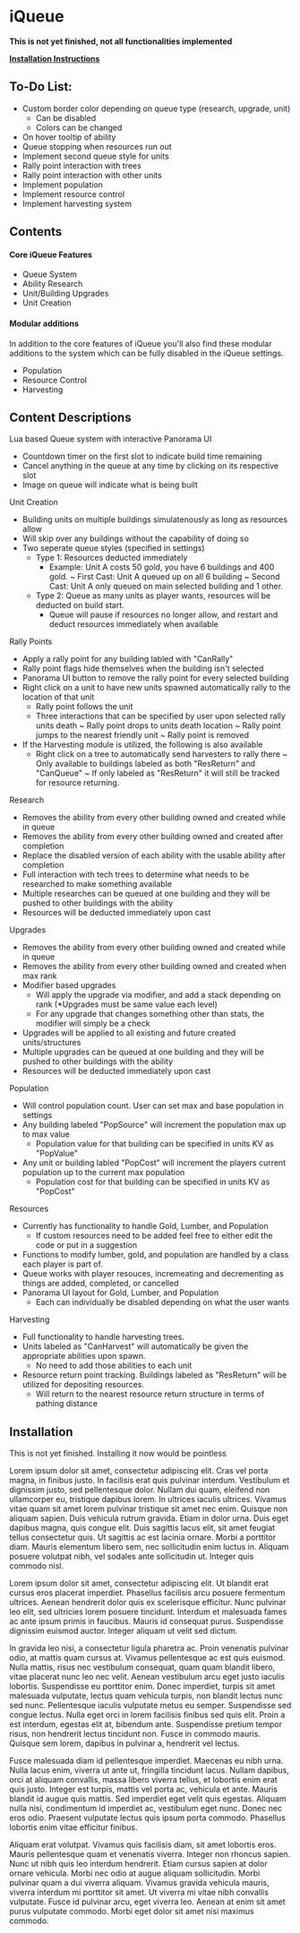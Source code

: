 # iQueue

**This is not yet finished, not all functionalities implemented**

**[Installation Instructions](#Installation)**

## To-Do List:
- Custom border color depending on queue type (research, upgrade, unit)
  * Can be disabled
  * Colors can be changed
- On hover tooltip of ability
- Queue stopping when resources run out
- Implement second queue style for units
- Rally point interaction with trees
- Rally point interaction with other units
- Implement population
- Implement resource control
- Implement harvesting system

## Contents

#### Core iQueue Features
- Queue System
- Ability Research
- Unit/Building Upgrades
- Unit Creation

#### Modular additions
In addition to the core features of iQueue you'll also find these modular additions to the system which can be fully disabled in the iQueue settings.
- Population
- Resource Control
- Harvesting


## Content Descriptions
Lua based Queue system with interactive Panorama UI
- Countdown timer on the first slot to indicate build time remaining
- Cancel anything in the queue at any time by clicking on its respective slot
- Image on queue will indicate what is being built

Unit Creation
- Building units on multiple buildings simulatenously as long as resources allow
- Will skip over any buildings without the capability of doing so
- Two seperate queue styles (specified in settings)
  * Type 1: Resources deducted immediately
    - Example: Unit A costs 50 gold, you have 6 buildings and 400 gold.
      ~ First Cast: Unit A queued up on all 6 building
      ~ Second Cast: Unit A only queued on main selected building and 1 other.
  * Type 2: Queue as many units as player wants, resources will be deducted on build start.
    - Queue will pause if resources no longer allow, and restart and deduct resources immediately when available

Rally Points
- Apply a rally point for any building labled with "CanRally"
- Rally point flags hide themselves when the building isn't selected
- Panorama UI button to remove the rally point for every selected building
- Right click on a unit to have new units spawned automatically rally to the location of that unit
  * Rally point follows the unit
  * Three interactions that can be specified by user upon selected rally units death
    ~ Rally point drops to units death location
    ~ Rally point jumps to the nearest friendly unit
    ~ Rally point is removed
- If the Harvesting module is utilized, the following is also available
  * Right click on a tree to automatically send harvesters to rally there
    ~ Only available to buildings labeled as both "ResReturn" and "CanQueue"
    ~ If only labeled as "ResReturn" it will still be tracked for resource returning.

Research
- Removes the ability from every other building owned and created while in queue
- Removes the ability from every other building owned and created after completion
- Replace the disabled version of each ability with the usable ability after completion
- Full interaction with tech trees to determine what needs to be researched to make something available
- Multiple researches can be queued at one building and they will be pushed to other buildings with the ability
- Resources will be deducted immediately upon cast

Upgrades
- Removes the ability from every other building owned and created while in queue
- Removes the ability from every other building owned and created when max rank
- Modifier based upgrades
  * Will apply the upgrade via modifier, and add a stack depending on rank (*Upgrades must be same value each level)
  * For any upgrade that changes something other than stats, the modifier will simply be a check
- Upgrades will be applied to all existing and future created units/structures
- Multiple upgrades can be queued at one building and they will be pushed to other buildings with the ability
- Resources will be deducted immediately upon cast

Population
- Will control population count. User can set max and base population in settings
- Any building labeled "PopSource" will increment the population max up to max value
  * Population value for that building can be specified in units KV as "PopValue"
- Any unit or building labled "PopCost" will increment the players current population up to the current max population
  * Population cost for that building can be specified in units KV as "PopCost"

Resources
- Currently has functionality to handle Gold, Lumber, and Population
  * If custom resources need to be added feel free to either edit the code or put in a suggestion
- Functions to modify lumber, gold, and population are handled by a class each player is part of.
- Queue works with player resouces, incremeating and decrementing as things are added, completed, or cancelled
- Panorama UI layout for Gold, Lumber, and Population
  * Each can individually be disabled depending on what the user wants

Harvesting
- Full functionality to handle harvesting trees. 
- Units labeled as "CanHarvest" will automatically be given the appropriate abilities upon spawn.
  * No need to add those abilities to each unit
- Resource return point tracking. Buildings labeled as "ResReturn" will be utilized for depositing resources.
  * Will return to the nearest resource return structure in terms of pathing distance

## Installation

This is not yet finished. Installing it now would be pointless



Lorem ipsum dolor sit amet, consectetur adipiscing elit. Cras vel porta magna, in finibus justo. In facilisis erat quis pulvinar interdum. Vestibulum et dignissim justo, sed pellentesque dolor. Nullam dui quam, eleifend non ullamcorper eu, tristique dapibus lorem. In ultrices iaculis ultrices. Vivamus vitae quam sit amet lorem pulvinar tristique sit amet nec enim. Quisque non aliquam sapien. Duis vehicula rutrum gravida. Etiam in dolor urna. Duis eget dapibus magna, quis congue elit. Duis sagittis lacus elit, sit amet feugiat tellus consectetur quis. Ut sagittis ac est lacinia ornare. Morbi a porttitor diam. Mauris elementum libero sem, nec sollicitudin enim luctus in. Aliquam posuere volutpat nibh, vel sodales ante sollicitudin ut. Integer quis commodo nisl.

Lorem ipsum dolor sit amet, consectetur adipiscing elit. Ut blandit erat cursus eros placerat imperdiet. Phasellus facilisis arcu posuere fermentum ultrices. Aenean hendrerit dolor quis ex scelerisque efficitur. Nunc pulvinar leo elit, sed ultricies lorem posuere tincidunt. Interdum et malesuada fames ac ante ipsum primis in faucibus. Mauris id consequat purus. Suspendisse dignissim euismod auctor. Integer aliquam ut velit sed dictum.

In gravida leo nisi, a consectetur ligula pharetra ac. Proin venenatis pulvinar odio, at mattis quam cursus at. Vivamus pellentesque ac est quis euismod. Nulla mattis, risus nec vestibulum consequat, quam quam blandit libero, vitae placerat nunc leo nec velit. Aenean vestibulum arcu eget justo iaculis lobortis. Suspendisse eu porttitor enim. Donec imperdiet, turpis sit amet malesuada vulputate, lectus quam vehicula turpis, non blandit lectus nunc sed nunc. Pellentesque iaculis vulputate metus eu semper. Suspendisse sed congue lectus. Nulla eget orci in lorem facilisis finibus sed quis elit. Proin a est interdum, egestas elit at, bibendum ante. Suspendisse pretium tempor risus, non hendrerit lectus tincidunt non. Fusce in commodo mauris. Quisque sem lorem, dapibus in pulvinar a, hendrerit vel lectus.

Fusce malesuada diam id pellentesque imperdiet. Maecenas eu nibh urna. Nulla lacus enim, viverra ut ante ut, fringilla tincidunt lacus. Nullam dapibus, orci at aliquam convallis, massa libero viverra tellus, et lobortis enim erat quis justo. Integer est turpis, mattis vel porta ac, vehicula et ante. Mauris blandit id augue quis mattis. Sed imperdiet eget velit quis egestas. Aliquam nulla nisi, condimentum id imperdiet ac, vestibulum eget nunc. Donec nec eros odio. Praesent vulputate lectus quis ipsum porta commodo. Phasellus lobortis enim vitae efficitur finibus.

Aliquam erat volutpat. Vivamus quis facilisis diam, sit amet lobortis eros. Mauris pellentesque quam et venenatis viverra. Integer non rhoncus sapien. Nunc ut nibh quis leo interdum hendrerit. Etiam cursus sapien at dolor ornare vehicula. Morbi nec odio at augue aliquam sollicitudin. Morbi pulvinar quam a dui viverra aliquam. Vivamus gravida vehicula mauris, viverra interdum mi porttitor sit amet. Ut viverra mi vitae nibh convallis vulputate. Fusce id pulvinar arcu, eget viverra leo. Aenean at enim sit amet purus vulputate commodo. Morbi eget dolor sit amet nisi maximus commodo. 
